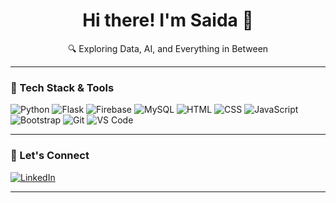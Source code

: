 <h1 align="center">Hi there! I'm Saida 👋</h1>
<p align="center">🔍 Exploring Data, AI, and Everything in Between</p>

---

### 🧰 Tech Stack & Tools
![Python](https://img.shields.io/badge/-Python-333?style=flat&logo=python)
![Flask](https://img.shields.io/badge/-Flask-333?style=flat&logo=flask)
![Firebase](https://img.shields.io/badge/-Firebase-333?style=flat&logo=firebase)
![MySQL](https://img.shields.io/badge/-MySQL-333?style=flat&logo=mysql)
![HTML](https://img.shields.io/badge/-HTML-333?style=flat&logo=html5)
![CSS](https://img.shields.io/badge/-CSS-333?style=flat&logo=css3)
![JavaScript](https://img.shields.io/badge/-JavaScript-333?style=flat&logo=javascript)
![Bootstrap](https://img.shields.io/badge/-Bootstrap-333?style=flat&logo=bootstrap)
![Git](https://img.shields.io/badge/-Git-333?style=flat&logo=git)
![VS Code](https://img.shields.io/badge/-VSCode-333?style=flat&logo=visualstudiocode)

---

### 💬 Let's Connect
[![LinkedIn](https://img.shields.io/badge/-LinkedIn-333?style=flat&logo=linkedin)](https://linkedin.com/in/saidamuthiakhadijah)

---